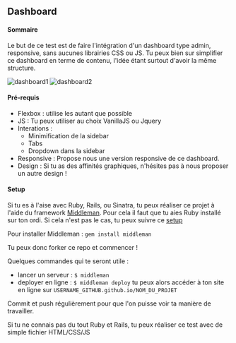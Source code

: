 ## Dashboard ##

#### Sommaire ####

Le but de ce test est de faire l'intégration d'un dashboard type admin, responsive, sans aucunes librairies CSS ou JS.
Tu peux bien sur simplifier ce dashboard en terme de contenu, l'idée étant surtout d'avoir la même structure.

![dashboard1](https://cdn.dribbble.com/users/207046/screenshots/3029510/attachments/634838/contact-profile-4-timeline.png)
![dashboard2](https://cdn.dribbble.com/users/207046/screenshots/3029510/agile4.jpg)

#### Pré-requis ####

* Flexbox : utilise les autant que possible
* JS : Tu peux utiliser au choix VanillaJS ou Jquery
* Interations : 
  * Minimification de la sidebar
  * Tabs
  * Dropdown dans la sidebar
* Responsive : Propose nous une version responsive de ce dashboard.
* Design : Si tu as des affinités graphiques, n'hésites pas à nous proposer un autre design !

#### Setup ####

Si tu es à l'aise avec Ruby, Rails, ou Sinatra, tu peux réaliser ce projet à l'aide du framework [Middleman](https://middlemanapp.com/). Pour cela il faut que tu aies Ruby installé sur ton ordi. Si cela n'est pas le cas, tu peux suivre ce [setup](https://github.com/lewagon/setup)

Pour installer Middleman : `gem install middleman`

Tu peux donc forker ce repo et commencer ! 

Quelques commandes qui te seront utile : 
* lancer un serveur : `$ middleman`
* deployer en ligne : `$ middleman deploy` tu peux alors accéder à ton site en ligne sur `USERNAME_GITHUB.github.io/NOM_DU_PROJET`

Commit et push régulièrement pour que l'on puisse voir ta manière de travailler.

Si tu ne connais pas du tout Ruby et Rails, tu peux réaliser ce test avec de simple fichier HTML/CSS/JS
